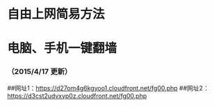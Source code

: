 # 自由上网简易方法
# 电脑、手机一键翻墙
### （2015/4/17 更新）

##网址1：https://d27om4g6kgyoo1.cloudfront.net/fg00.php
##网址2：https://d3cst2udvxyp0z.cloudfront.net/fg00.php


